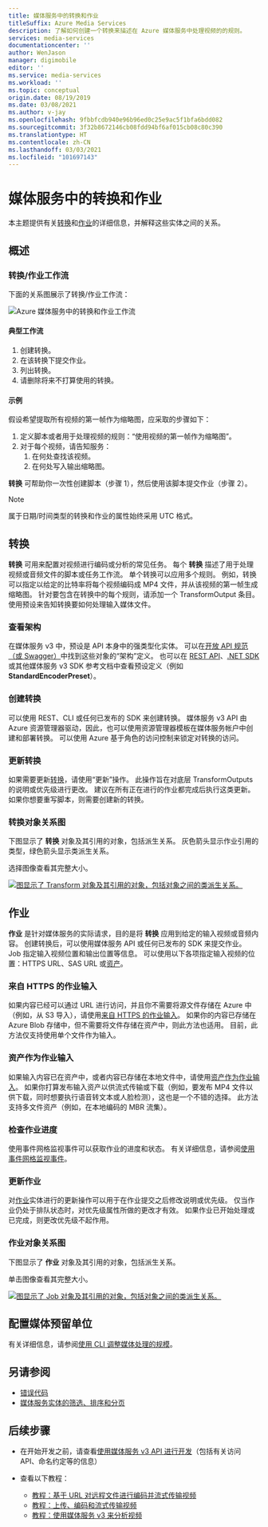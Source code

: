 ```yaml
---
title: 媒体服务中的转换和作业
titleSuffix: Azure Media Services
description: 了解如何创建一个转换来描述在 Azure 媒体服务中处理视频的的规则。
services: media-services
documentationcenter: ''
author: WenJason
manager: digimobile
editor: ''
ms.service: media-services
ms.workload: ''
ms.topic: conceptual
origin.date: 08/19/2019
ms.date: 03/08/2021
ms.author: v-jay
ms.openlocfilehash: 9fbbfcdb940e96b96ed0c25e9ac5f1bfa6bdd082
ms.sourcegitcommit: 3f32b8672146cb08fdd94bf6af015cb08c80c390
ms.translationtype: HT
ms.contentlocale: zh-CN
ms.lasthandoff: 03/03/2021
ms.locfileid: "101697143"
---
```

# <a name="transforms-and-jobs-in-media-services"></a>媒体服务中的转换和作业

本主题提供有关[转换](https://docs.microsoft.com/rest/api/media/transforms)和[作业](https://docs.microsoft.com/rest/api/media/jobs)的详细信息，并解释这些实体之间的关系。

## <a name="overview"></a>概述

### <a name="transformsjobs-workflow"></a>转换/作业工作流

下面的关系图展示了转换/作业工作流：

![Azure 媒体服务中的转换和作业工作流](./media/encoding/transforms-jobs.png)

#### <a name="typical-workflow"></a>典型工作流

1. 创建转换。
2. 在该转换下提交作业。
3. 列出转换。
4. 请删除将来不打算使用的转换。

#### <a name="example"></a>示例

假设希望提取所有视频的第一帧作为缩略图，应采取的步骤如下：

1. 定义脚本或者用于处理视频的规则：“使用视频的第一帧作为缩略图”。
2. 对于每个视频，请告知服务：
    1. 在何处查找该视频。
    2. 在何处写入输出缩略图。

**转换** 可帮助你一次性创建脚本（步骤 1），然后使用该脚本提交作业（步骤 2）。

> [!NOTE]
> 属于日期/时间类型的转换和作业的属性始终采用 UTC 格式。

## <a name="transforms"></a>转换

**转换** 可用来配置对视频进行编码或分析的常见任务。 每个 **转换** 描述了用于处理视频或音频文件的脚本或任务工作流。 单个转换可以应用多个规则。 例如，转换可以指定以给定的比特率将每个视频编码成 MP4 文件，并从该视频的第一帧生成缩略图。 针对要包含在转换中的每个规则，请添加一个 TransformOutput 条目。 使用预设来告知转换要如何处理输入媒体文件。

### <a name="viewing-schema"></a>查看架构

在媒体服务 v3 中，预设是 API 本身中的强类型化实体。 可以在[开放 API 规范（或 Swagger）](https://github.com/Azure/azure-rest-api-specs/tree/master/specification/mediaservices/resource-manager/Microsoft.Media/stable/2018-07-01)中找到这些对象的“架构”定义。 也可以在 [REST API](https://docs.microsoft.com/rest/api/media/transforms/createorupdate#standardencoderpreset)、[.NET SDK](https://docs.microsoft.com/dotnet/api/microsoft.azure.management.media.models.standardencoderpreset?view=azure-dotnet) 或其他媒体服务 v3 SDK 参考文档中查看预设定义（例如 **StandardEncoderPreset**）。

### <a name="creating-transforms"></a>创建转换

可以使用 REST、CLI 或任何已发布的 SDK 来创建转换。 媒体服务 v3 API 由 Azure 资源管理器驱动，因此，也可以使用资源管理器模板在媒体服务帐户中创建和部署转换。 可以使用 Azure 基于角色的访问控制来锁定对转换的访问。

### <a name="updating-transforms"></a>更新转换

如果需要更新[转换](https://docs.microsoft.com/rest/api/media/transforms)，请使用“更新”操作。 此操作旨在对底层 TransformOutputs 的说明或优先级进行更改。 建议在所有正在进行的作业都完成后执行这类更新。 如果你想要重写脚本，则需要创建新的转换。

### <a name="transform-object-diagram"></a>转换对象关系图

下图显示了 **转换** 对象及其引用的对象，包括派生关系。 灰色箭头显示作业引用的类型，绿色箭头显示类派生关系。

选择图像查看其完整大小。  

[![图显示了 Transform 对象及其引用的对象，包括对象之间的类派生关系。](./media/api-diagrams/transform-small.png)](./media/api-diagrams/transform-large.png#lightbox)

## <a name="jobs"></a>作业

**作业** 是针对媒体服务的实际请求，目的是将 **转换** 应用到给定的输入视频或音频内容。 创建转换后，可以使用媒体服务 API 或任何已发布的 SDK 来提交作业。 Job 指定输入视频位置和输出位置等信息。 可以使用以下各项指定输入视频的位置：HTTPS URL、SAS URL 或[资产](https://docs.microsoft.com/rest/api/media/assets)。  

### <a name="job-input-from-https"></a>来自 HTTPS 的作业输入

如果内容已经可以通过 URL 进行访问，并且你不需要将源文件存储在 Azure 中（例如，从 S3 导入），请使用[来自 HTTPS 的作业输入](job-input-from-http-how-to.md)。 如果你的内容已存储在 Azure Blob 存储中，但不需要将文件存储在资产中，则此方法也适用。 目前，此方法仅支持使用单个文件作为输入。

### <a name="asset-as-job-input"></a>资产作为作业输入

如果输入内容已在资产中，或者内容已存储在本地文件中，请使用[资产作为作业输入](job-input-from-local-file-how-to.md)。 如果你打算发布输入资产以供流式传输或下载（例如，要发布 MP4 文件以供下载，同时想要执行语音转文本或人脸检测），这也是一个不错的选择。 此方法支持多文件资产（例如，在本地编码的 MBR 流集）。

### <a name="checking-job-progress"></a>检查作业进度

使用事件网格监视事件可以获取作业的进度和状态。 有关详细信息，请参阅[使用事件网格监视事件](job-state-events-cli-how-to.md)。

### <a name="updating-jobs"></a>更新作业

对[作业](https://docs.microsoft.com/rest/api/media/jobs)实体进行的更新操作可以用于在作业提交之后修改说明或优先级。 仅当作业仍处于排队状态时，对优先级属性所做的更改才有效。 如果作业已开始处理或已完成，则更改优先级不起作用。

### <a name="job-object-diagram"></a>作业对象关系图

下图显示了 **作业** 对象及其引用的对象，包括派生关系。

单击图像查看其完整大小。  

[![图显示了 Job 对象及其引用的对象，包括对象之间的类派生关系。](./media/api-diagrams/job-small.png)](./media/api-diagrams/job-large.png#lightbox)

## <a name="configure-media-reserved-units"></a>配置媒体预留单位

有关详细信息，请参阅[使用 CLI 调整媒体处理的规模](media-reserved-units-cli-how-to.md)。

## <a name="see-also"></a>另请参阅

* [错误代码](https://docs.microsoft.com/rest/api/media/jobs/get#joberrorcode)
* [媒体服务实体的筛选、排序和分页](entities-overview.md)

## <a name="next-steps"></a>后续步骤

- 在开始开发之前，请查看[使用媒体服务 v3 API 进行开发](media-services-apis-overview.md)（包括有关访问 API、命名约定等的信息）
- 查看以下教程：

    - [教程：基于 URL 对远程文件进行编码并流式传输视频](stream-files-tutorial-with-rest.md)
    - [教程：上传、编码和流式传输视频](stream-files-tutorial-with-api.md)
    - [教程：使用媒体服务 v3 来分析视频](analyze-videos-tutorial-with-api.md)
